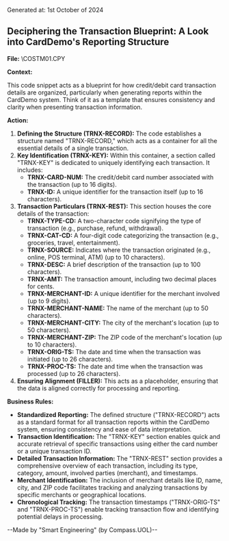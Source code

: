 Generated at: 1st October of 2024

##  Deciphering the Transaction Blueprint: A Look into CardDemo's Reporting Structure

**File:**  \COSTM01.CPY

**Context:**

This code snippet acts as a blueprint for how credit/debit card transaction details are organized, particularly when generating reports within the CardDemo system. Think of it as a template that ensures consistency and clarity when presenting transaction information.

**Action:**

1. **Defining the Structure (TRNX-RECORD):** The code establishes a structure named "TRNX-RECORD," which acts as a container for all the essential details of a single transaction.
2. **Key Identification (TRNX-KEY):** Within this container, a section called "TRNX-KEY" is dedicated to uniquely identifying each transaction.  It includes:
    * **TRNX-CARD-NUM:** The credit/debit card number associated with the transaction (up to 16 digits).
    * **TRNX-ID:** A unique identifier for the transaction itself (up to 16 characters).
3. **Transaction Particulars (TRNX-REST):** This section houses the core details of the transaction:
    * **TRNX-TYPE-CD:**  A two-character code signifying the type of transaction (e.g., purchase, refund, withdrawal).
    * **TRNX-CAT-CD:** A four-digit code categorizing the transaction (e.g., groceries, travel, entertainment).
    * **TRNX-SOURCE:**  Indicates where the transaction originated (e.g., online, POS terminal, ATM) (up to 10 characters).
    * **TRNX-DESC:**  A brief description of the transaction (up to 100 characters).
    * **TRNX-AMT:** The transaction amount, including two decimal places for cents.
    * **TRNX-MERCHANT-ID:** A unique identifier for the merchant involved (up to 9 digits).
    * **TRNX-MERCHANT-NAME:**  The name of the merchant (up to 50 characters).
    * **TRNX-MERCHANT-CITY:** The city of the merchant's location (up to 50 characters).
    * **TRNX-MERCHANT-ZIP:** The ZIP code of the merchant's location (up to 10 characters).
    * **TRNX-ORIG-TS:** The date and time when the transaction was initiated (up to 26 characters).
    * **TRNX-PROC-TS:** The date and time when the transaction was processed (up to 26 characters).
4. **Ensuring Alignment (FILLER):**  This acts as a placeholder, ensuring that the data is aligned correctly for processing and reporting.

**Business Rules:**

* **Standardized Reporting:** The defined structure ("TRNX-RECORD") acts as a standard format for all transaction reports within the CardDemo system, ensuring consistency and ease of data interpretation.
* **Transaction Identification:** The "TRNX-KEY" section enables quick and accurate retrieval of specific transactions using either the card number or a unique transaction ID.
* **Detailed Transaction Information:** The "TRNX-REST" section provides a comprehensive overview of each transaction, including its type, category, amount, involved parties (merchant), and timestamps.
* **Merchant Identification:** The inclusion of merchant details like ID, name, city, and ZIP code facilitates tracking and analyzing transactions by specific merchants or geographical locations. 
* **Chronological Tracking:** The transaction timestamps ("TRNX-ORIG-TS" and "TRNX-PROC-TS") enable tracking transaction flow and identifying potential delays in processing.

--Made by "Smart Engineering" (by Compass.UOL)--
